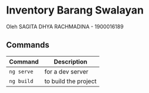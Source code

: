 # Inventory Barang Swalayan

Oleh SAGITA DHYA RACHMADINA - 1900016189


## Commands
| Command    | Description          |
|------------|----------------------|
| `ng serve` | for a dev server     |
| `ng build` | to build the project |